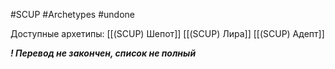 #SCUP #Archetypes #undone 

Доступные архетипы:
[[(SCUP) Шепот]]
[[(SCUP) Лира]]
[[(SCUP) Адепт]]

***! Перевод не закончен, список не полный***